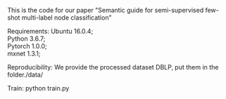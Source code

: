 This is the code for our paper "Semantic guide for semi-supervised few-shot multi-label node classification"   


Requirements: Ubuntu 16.0.4;  
Python 3.6.7;  
Pytorch 1.0.0;  
mxnet 1.3.1;   

Reproducibility: We provide the processed dataset DBLP, put them in the folder./data/

Train: python train.py
